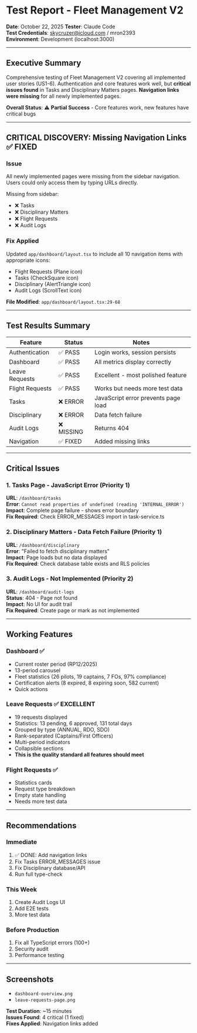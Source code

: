 # Test Report - Fleet Management V2
**Date**: October 22, 2025
**Tester**: Claude Code  
**Test Credentials**: skycruzer@icloud.com / mron2393  
**Environment**: Development (localhost:3000)

---

## Executive Summary

Comprehensive testing of Fleet Management V2 covering all implemented user stories (US1-6). Authentication and core features work well, but **critical issues found** in Tasks and Disciplinary Matters pages. **Navigation links were missing** for all newly implemented pages.

**Overall Status**: ⚠️ **Partial Success** - Core features work, new features have critical bugs

---

## CRITICAL DISCOVERY: Missing Navigation Links ✅ FIXED

### Issue
All newly implemented pages were missing from the sidebar navigation. Users could only access them by typing URLs directly.

Missing from sidebar:
- ❌ Tasks
- ❌ Disciplinary Matters
- ❌ Flight Requests
- ❌ Audit Logs

### Fix Applied
Updated `app/dashboard/layout.tsx` to include all 10 navigation items with appropriate icons:
- Flight Requests (Plane icon)
- Tasks (CheckSquare icon)
- Disciplinary (AlertTriangle icon)
- Audit Logs (ScrollText icon)

**File Modified**: `app/dashboard/layout.tsx:29-68`

---

## Test Results Summary

| Feature | Status | Notes |
|---------|--------|-------|
| Authentication | ✅ PASS | Login works, session persists |
| Dashboard | ✅ PASS | All metrics display correctly |
| Leave Requests | ✅ PASS | Excellent - most polished feature |
| Flight Requests | ✅ PASS | Works but needs more test data |
| Tasks | ❌ ERROR | JavaScript error prevents page load |
| Disciplinary | ❌ ERROR | Data fetch failure |
| Audit Logs | ❌ MISSING | Returns 404 |
| Navigation | ✅ FIXED | Added missing links |

---

## Critical Issues

### 1. Tasks Page - JavaScript Error (Priority 1)
**URL**: `/dashboard/tasks`  
**Error**: `Cannot read properties of undefined (reading 'INTERNAL_ERROR')`  
**Impact**: Complete page failure - shows error boundary  
**Fix Required**: Check ERROR_MESSAGES import in task-service.ts

### 2. Disciplinary Matters - Data Fetch Failure (Priority 1)
**URL**: `/dashboard/disciplinary`  
**Error**: "Failed to fetch disciplinary matters"  
**Impact**: Page loads but no data displayed  
**Fix Required**: Check database table exists and RLS policies

### 3. Audit Logs - Not Implemented (Priority 2)
**URL**: `/dashboard/audit-logs`  
**Status**: 404 - Page not found  
**Impact**: No UI for audit trail  
**Fix Required**: Create page or mark as not implemented

---

## Working Features

### Dashboard ✅
- Current roster period (RP12/2025)
- 13-period carousel
- Fleet statistics (26 pilots, 19 captains, 7 FOs, 97% compliance)
- Certification alerts (8 expired, 8 expiring soon, 582 current)
- Quick actions

### Leave Requests ✅ EXCELLENT
- 19 requests displayed
- Statistics: 13 pending, 6 approved, 131 total days
- Grouped by type (ANNUAL, RDO, SDO)
- Rank-separated (Captains/First Officers)
- Multi-period indicators
- Collapsible sections
- **This is the quality standard all features should meet**

### Flight Requests ✅
- Statistics cards
- Request type breakdown
- Empty state handling
- Needs more test data

---

## Recommendations

### Immediate
1. ✅ DONE: Add navigation links
2. Fix Tasks ERROR_MESSAGES issue
3. Fix Disciplinary database/API
4. Run full type-check

### This Week
1. Create Audit Logs UI
2. Add E2E tests
3. More test data

### Before Production
1. Fix all TypeScript errors (100+)
2. Security audit
3. Performance testing

---

## Screenshots
- `dashboard-overview.png`
- `leave-requests-page.png`

**Test Duration**: ~15 minutes  
**Issues Found**: 4 critical (1 fixed)  
**Fixes Applied**: Navigation links added
